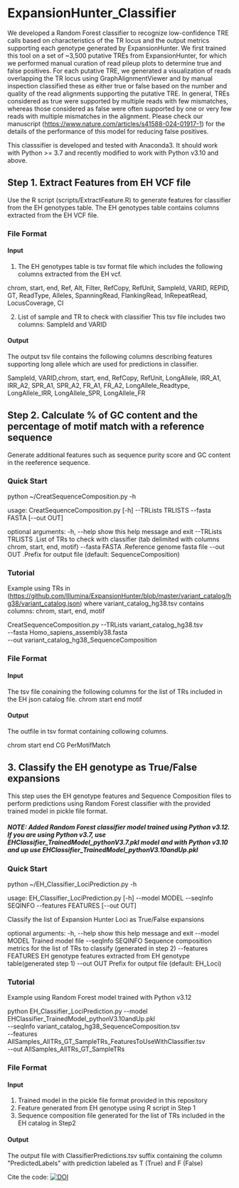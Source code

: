 # ExpansionHunter_Classifier
We developed a Random Forest classifier to recognize low-confidence TRE calls based on characteristics of the TR locus and the output metrics supporting each genotype generated by ExpansionHunter. We first trained this tool on a set of ~3,500 putative TREs from ExpansionHunter, for which we performed manual curation of read pileup plots to determine true and false positives. For each putative TRE, we generated a visualization of reads overlapping the TR locus using GraphAlignmentViewer and by manual inspection classified these as either true or false based on the number and quality of the read alignments supporting the putative TRE. In general, TREs considered as true were supported by multiple reads with few mismatches, whereas those considered as false were often supported by one or very few reads with multiple mismatches in the alignment. Please check our manuscript (https://www.nature.com/articles/s41588-024-01917-1) for the details of the performance of this model for reducing false positives.

This classsifier is developed and tested with Anaconda3. It should work with Python >= 3.7 and recently modified to work with Python v3.10 and above.

## Step 1. Extract Features from EH VCF file

Use the R script (scripts/ExtractFeature.R) to generate features for classifier from the EH genotypes table. The EH genotypes table contains columns extracted from the EH VCF file. 
### File Format
#### Input
1) The EH genotypes table is tsv format file which includes the following columns extracted from the EH vcf.

chrom, start, end, Ref, Alt, Filter, RefCopy, RefUnit, SampleId, VARID, REPID, GT, ReadType, Alleles, SpanningRead, FlankingRead, InRepeatRead, LocusCoverage, CI

2) List of sample and TR to check with classifier
   This tsv file includes two columns: SampleId and VARID
   
#### Output
The output tsv file contains the following columns describing features supporting  long allele which are used for predictions in classifier.

SampleId, VARID,chrom, start, end, RefCopy, RefUnit, LongAllele, IRR_A1, IRR_A2, SPR_A1, SPR_A2, FR_A1, FR_A2, LongAllele_Readtype, LongAllele_IRR, LongAllele_SPR, LongAllele_FR

## Step 2. Calculate % of GC content and the percentage of motif match with a reference sequence
Generate additional features such as sequence purity score and GC content in the reeference sequence.

### Quick Start
python ~/CreatSequenceComposition.py -h

usage: CreatSequenceComposition.py [-h] --TRLists TRLISTS --fasta FASTA [--out OUT]

optional arguments:
  -h, --help         show this help message and exit
  --TRLists TRLISTS  .List of TRs to check with classifier (tab delimited with columns chrom, start, end, motif)
  --fasta FASTA      .Reference genome fasta file
  --out OUT          .Prefix for output file (default: SequenceComposition)

### Tutorial
Example using TRs in (https://github.com/Illumina/ExpansionHunter/blob/master/variant_catalog/hg38/variant_catalog.json)  where variant_catalog_hg38.tsv contains columns: chrom, start, end, motif

CreatSequenceComposition.py --TRLists variant_catalog_hg38.tsv \
                            --fasta Homo_sapiens_assembly38.fasta \
                            --out variant_catalog_hg38_SequenceComposition 
### File Format
#### Input
The tsv file conaining the following columns for the list of TRs included in the EH json catalog file.
chrom   start   end     motif

#### Output
The outfile in tsv format containing collowing columns.

chrom   start   end     CG      PerMotifMatch

## 3. Classify the EH genotype as True/False expansions
This step uses the EH genotype features and Sequence Composition files to perform predictions using Random Forest classifier with the provided trained model in pickle file format.

##### NOTE: Added Random Forest classifier model trained using Python v3.12. If you are using Python v3.7, use EHClassifier_TrainedModel_pythonV3.7.pkl model and with Python v3.10 and up use EHClassifier_TrainedModel_pythonV3.10andUp.pkl

### Quick Start
python ~/EH_Classifier_LociPrediction.py -h

usage: EH_Classifier_LociPrediction.py [-h] --model MODEL --seqInfo SEQINFO --features FEATURES [--out OUT]

Classify the list of Expansion Hunter Loci as True/False expansions

optional arguments:
  -h, --help           show this help message and exit
  --model MODEL        Trained model file 
  --seqInfo SEQINFO    Sequence composition metrics for the list of TRs to classify  (generated in step 2)
  --features FEATURES  EH genotype features extracted from EH genotype table(generated step 1)
  --out OUT            Prefix for output file (default: EH_Loci)

### Tutorial
Example using Random Forest model trained with Python v3.12

python EH_Classifier_LociPrediction.py --model EHClassifier_TrainedModel_pythonV3.10andUp.pkl \
--seqInfo variant_catalog_hg38_SequenceComposition.tsv \
--features AllSamples_AllTRs_GT_SampleTRs_FeaturesToUseWithClassifier.tsv \
--out AllSamples_AllTRs_GT_SampleTRs

### File Format
#### Input
1) Trained model in the pickle file format provided in this repository
2) Feature generated from EH genotype using R script in Step 1
3) Sequence composition file generated for the list of TRs included in the EH catalog in Step2

#### Output
The output file with ClassifierPredictions.tsv suffix containing the column "PredictedLabels" with prediction labeled as T (True) and F (False)

Cite the code: [![DOI](https://zenodo.org/badge/615451022.svg)](https://zenodo.org/doi/10.5281/zenodo.10821642)


